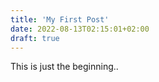 ```yaml
---
title: 'My First Post'
date: 2022-08-13T02:15:01+02:00
draft: true
---
```


This is just the beginning..
